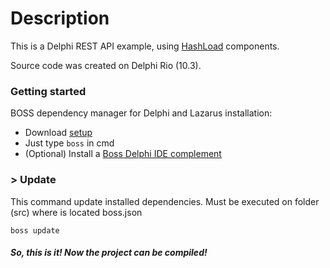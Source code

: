 # Description

This is a Delphi REST API example, using [HashLoad]( https://github.com/HashLoad "HashLoad") components.

Source code was created on Delphi Rio (10.3).

### Getting started
BOSS dependency manager for Delphi and Lazarus installation: 
 * Download [setup](https://github.com/hashload/boss/releases)
 * Just type `boss` in cmd
 * (Optional) Install a [Boss Delphi IDE complement](https://github.com/hashload/boss-ide)

### > Update
This command update installed dependencies. Must be executed on folder (src\) where is located boss.json 
```
boss update
```


##### So, this is it! Now the project can be compiled!

